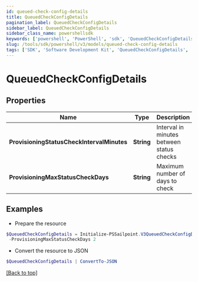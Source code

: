 ```yaml
---
id: queued-check-config-details
title: QueuedCheckConfigDetails
pagination_label: QueuedCheckConfigDetails
sidebar_label: QueuedCheckConfigDetails
sidebar_class_name: powershellsdk
keywords: ['powershell', 'PowerShell', 'sdk', 'QueuedCheckConfigDetails', 'QueuedCheckConfigDetails'] 
slug: /tools/sdk/powershell/v3/models/queued-check-config-details
tags: ['SDK', 'Software Development Kit', 'QueuedCheckConfigDetails', 'QueuedCheckConfigDetails']
---
```



# QueuedCheckConfigDetails

## Properties

Name | Type | Description | Notes
------------ | ------------- | ------------- | -------------
**ProvisioningStatusCheckIntervalMinutes** |  **String** | Interval in minutes between status checks | [required]
**ProvisioningMaxStatusCheckDays** |  **String** | Maximum number of days to check | [required]

## Examples

- Prepare the resource
```powershell
$QueuedCheckConfigDetails = Initialize-PSSailpoint.V3QueuedCheckConfigDetails  -ProvisioningStatusCheckIntervalMinutes 30 `
 -ProvisioningMaxStatusCheckDays 2
```

- Convert the resource to JSON
```powershell
$QueuedCheckConfigDetails | ConvertTo-JSON
```


[[Back to top]](#) 

